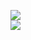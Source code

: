 [![](https://img.shields.io/badge/Made%20With-Github%20Spray-lightgrey.svg?style=for-the-badge&logo=github)](https://github.com/Annihil/github-spray#6682)  
[![](https://i.imgur.com/2DrTn0Z.gif)](https://github.com/Annihil/github-spray)